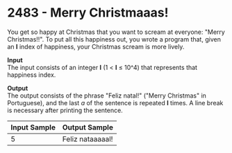 # 2483 - Merry Christmaaas!

You get so happy at Christmas that you want to scream at everyone: "Merry Christmas!!". To put all this happiness out, you wrote a program that, given an **I** index of happiness, your Christmas scream is more lively.

**Input**<br>
The input consists of an integer **I** (1 < **I** ≤ 10^4) that represents that happiness index.

**Output**<br>
The output consists of the phrase "Feliz natal!" ("Merry Christmas" in Portuguese), and the last *a* of the sentence is repeated **I** times. A line break is necessary after printing the sentence.

| Input Sample | Output Sample     |
|:-------------|:------------------|
| 5             | Feliz nataaaaal! |
